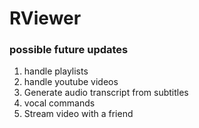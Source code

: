 # RViewer

### possible future updates
1. handle playlists
2. handle youtube videos
3. Generate audio transcript from subtitles
4. vocal commands
5. Stream video with a friend
